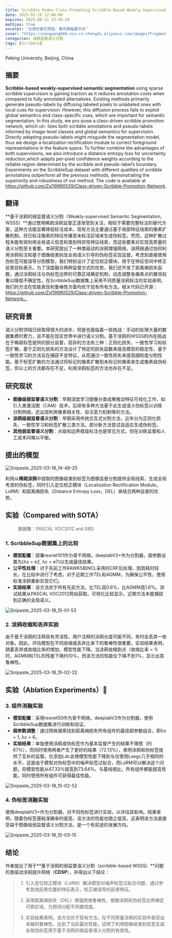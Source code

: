 ```yaml
---
title: Scribble Hides Class Promoting Scribble-Based Weakly-Supervised Semantic Segmentation with Its Class Label
date: 2025-03-18 12:00:00
expires: 2025-08-21 23:59:59
mathjax: true
excerpt: "云想衣裳花想容，春风拂槛露华浓"
cover: "https://yangyang666.oss-cn-chengdu.aliyuncs.com/images/Fragment_7_4k_a51f7.jpg"
categories: 涂鸦监督语义分割
tags: [Scribble]
---
```

Peking University, Beijing, China

## 摘要

**Scribble-based weakly-supervised semantic segmentation** using sparse scribble supervision is gaining traction as it reduces annotation costs when compared to fully annotated alternatives. Existing methods primarily generate pseudo-labels by diffusing labeled pixels to unlabeled ones with local cues for supervision. However, this diffusion process fails to exploit global semantics and class-specific cues, which are important for semantic segmentation. In this study, we pro-pose a class-driven scribble promotion network, which uti-
lizes both scribble annotations and pseudo-labels informed by image-level classes and global semantics for supervision. Directly adopting pseudo-labels might misguide the segmentation model, thus we design a localization rectification module to correct foreground representations in the feature space. To further combine the advantages of both supervisions, we also introduce a distance entropy loss for uncertainty reduction,which adapts per-pixel confidence weights according to the reliable region determined by the scribble and pseudo-label’s boundary. Experiments on the ScribbleSup dataset with different qualities of scribble annotations outperform all the previous methods, demonstrating the superiority and robustness
of our method. The code is available at https://github.com/Zxl19990529/Class-driven-Scribble-Promotion-Network.

## 翻译

 **基于涂鸦的弱监督语义分割（Weakly-supervised Semantic Segmentation, WSSS）**通过使用稀疏涂鸦监督正逐渐受到关注，相较于需要完整标注的替代方案，这种方法能显著降低标注成本。现有方法主要通过基于局部特征线索的像素扩散机制，将已标注像素的特征传播至未标注区域来生成伪标签。然而，这种扩散过程未能有效利用全局语义信息和类别特异性特征线索，而这些要素对实现高质量的语义分割至关重要。本研究提出了一种类驱动的涂鸦增强网络，该网络通过协同利用涂鸦标注和基于图像级类别及全局语义引导的伪标签实现监督。考虑到直接使用伪标签可能误导分割模型，我们特别设计了定位校正模块，用于在特征空间中修正前景目标表示。为了深度融合两种监督方式的优势，我们还开发了距离熵损失函数，通过涂鸦标注与伪标签边界的可靠区域确定机制，动态调整各像素点的置信权重以降低不确定性。在ScribbleSup数据集上采用不同质量涂鸦标注的实验表明，我们的方法在性能表现和鲁棒性方面均优于现有所有方法。相关代码已开源：https://github.com/Zxl19990529/Class-driven-Scribble-Promotion-Network。

## 研究背景

语义分割领域已经取得很大的进步，但是也面临着一些挑战：手动的处理大量的数据集费时费力，且不能在现实世界中进行语义分割。基于涂鸦的WSSS的内在挑战在于稀疏标签提供的部分监督，现存的方法有三种：正则化损失、一致性学习和标签扩散。基于正则化损失的方法设计了特定的损失函数来提高模型的稳定性，基于一致性学习的方法旨在捕获不变特征，从而通过一致性损失来提高细粒度分割性能。基于标签扩散的方法通过将标记的像素扩散到未标记的像素来生成像素级伪标签，但以上的方法都存在不足，利用涂鸦标签的方法也存在不足。



## 研究现状



- **图像级弱监督语义分割**：早期深度学习图像分类成果推动特征可视化工作，如引入类激活图（CAM）技术，后续有多种方法基于此生成语义伪标签以训练分割网络，还出现利用像素相关性、自注意力机制等的方法。
- **涂鸦级弱监督语义分割**：早期采用传统交互式分割方法，近年分为正则化损失、一致性学习和标签扩散三类方法。部分新方法尝试自适应生成伪标签。
- **其他弱监督语义分割**：点级和边界框级标注也是常见方式，但在训练监督和人工成本间难以平衡。



## 提出的模型

![Snipaste_2025-03-18_14-48-25](https://yangyang666.oss-cn-chengdu.aliyuncs.com/images/Snipaste_2025-03-18_14-48-25.png)





利用从**稀疏涂鸦**中提取的图像级类别标签为图像监督分割提供全局线索，生成全局考虑的伪标签，同时引入定位校正模块（Localization Rectification Module，LoRM）和距离熵损失（Distance Entropy Loss，DEL）来结合两种监督的优势。



## 实验（Compared with SOTA）

> 数据集：PASCAL VOC2012 and SBD
>



### 1. ScribbleSup数据集上的比较

- **模型配置**：部署resnet101作为骨干网络，deeplabV3+作为分割器，超参数设置为(λs = e2, λc = e7)以生成最佳结果。
- **公平性处理**：对于先前工作RAWKS和NCL采用的CRF后处理，因其耗时较长，在比较中进行了考虑。对于近期工作TEL和AGMM，为确保公平性，使用标准涂鸦重新实现它们。
- **实验结果**：该方法优于所有先前方法，比TEL高0.6%，比AGMM高1.6%。测试结果从PASCAL VOC2012网站获取。可视化比较显示，近期方法未能捕捉到正确的全局语义。

![Snipaste_2025-03-18_15-01-53](https://yangyang666.oss-cn-chengdu.aliyuncs.com/images/Snipaste_2025-03-18_15-01-53.png)





### 2. 涂鸦收缩和丢弃实验

由于基于涂鸦的注释具有灵活性，用户注释的涂鸦长度可能不同，有时会丢弃一些对象。因此，评估模型在不同收缩或丢弃比率下的鲁棒性很重要。实验结果表明，随着丢弃或收缩比率的增加，模型性能下降。当涂鸦收缩到点（收缩比率 = 1）时，AGMM和TEL的性能下降约10%，而该方法的性能仅下降不到1%，显示出其鲁棒性。

![Snipaste_2025-03-18_15-02-32](https://yangyang666.oss-cn-chengdu.aliyuncs.com/images/Snipaste_2025-03-18_15-02-32.png)

## 实验（Ablation Experiments）:1st_place_medal:

### 3. 组件消融实验

- **模型配置**：采用resnet50作为骨干网络，deeplabV2作为分割器，使用ScribbleSup数据集进行训练和验证。
- **超参数调整**：通过网格搜索找到距离熵损失所有组件的最佳超参数组合，即λs = 1, λc = 6。
- **实验结果**：单独使用涂鸦或伪标签作为基本监督产生的结果不理想（约67%），而同时使用两者产生了更好的结果（72.13%），表明涂鸦和伪标签提供了互补的监督。仅添加Ldc会使模型性能下降到与仅使用Lsegc几乎相同的水平，这是由于模型对伪标签中的噪声标签过拟合，而LoRM可以解决这个问题，将模型性能从67.33%提高到73.64%。与基线相比，所有组件都能提高性能，同时使用所有组件可获得最佳性能。

![Snipaste_2025-03-18_15-02-52](https://yangyang666.oss-cn-chengdu.aliyuncs.com/images/Snipaste_2025-03-18_15-02-52.png)

### 4. 伪标签消融实验

使用deeplabV3+作为分割器，对不同伪标签进行实验，以评估其影响。结果表明，随着伪标签基础准确率的提高，该方法的性能也随之提高，这表明该方法直接受益于图像级弱监督语义分割方法，是一个有前途的发展方向。



![Snipaste_2025-03-18_15-03-15](https://yangyang666.oss-cn-chengdu.aliyuncs.com/images/Snipaste_2025-03-18_15-03-15.png)



## 结论

作者提出了用于**基于涂鸦的弱监督语义分割（scribble-based WSSS）**问题的类驱动涂鸦提升网络（**CDSP**），并得出以下结论： 

> 1. 引入定位校正模块（LoRM）解决模型对噪声标签过拟合问题，通过参考其他前景位置的特征表示，校正被误导的前景特征。 
>
>    
>
> 2. 采用距离熵损失（DEL）增强网络鲁棒性，根据涂鸦和伪标签边界确定可靠区域，为预测分配不同置信度。 
>
>    
>
> 3. 实验结果表明，该方法优于现有方法，在不同质量涂鸦的实验中表现出卓越的鲁棒性，达到了当前最优性能，证明了利用图像级类别信息生成全局伪标签用于基于涂鸦的弱监督语义分割的有效性。 


